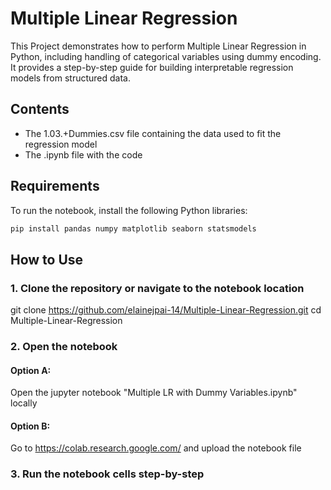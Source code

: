 # Multiple Linear Regression

This Project demonstrates how to perform Multiple Linear Regression in Python, including handling of categorical variables using dummy encoding. It provides a step-by-step guide for building interpretable regression models from structured data.

## Contents

- The 1.03.+Dummies.csv file containing the data used to fit the regression model
- The .ipynb file with the code

## Requirements

To run the notebook, install the following Python libraries:

```bash
pip install pandas numpy matplotlib seaborn statsmodels
```
## How to Use
### 1. Clone the repository or navigate to the notebook location
git clone https://github.com/elainejpai-14/Multiple-Linear-Regression.git
cd Multiple-Linear-Regression

### 2. Open the notebook
#### Option A:
Open the jupyter notebook "Multiple LR with Dummy Variables.ipynb" locally

#### Option B:
Go to https://colab.research.google.com/ and upload the notebook file

### 3. Run the notebook cells step-by-step

